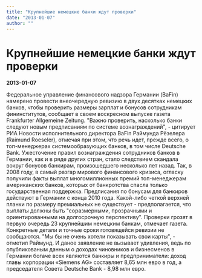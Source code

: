 ```yaml
---
title: "Крупнейшие немецкие банки ждут проверки"
date: "2013-01-07"
author: ""
---
```


# Крупнейшие немецкие банки ждут проверки

**2013-01-07** 

Федеральное управление финансового надзора Германии (BaFin) намерено провести внеочередную ревизию в двух десятках немецких банков, чтобы проверить размеры зарплат и бонусов сотрудникам фининститутов, сообщает в своем воскресном выпуске газета Frankfurter Allgemeine Zeitung.  "Важно проверить, насколько банки следуют новым предписаниям по системе вознаграждений", - цитирует РИА Новости исполнительного директора BaFin Раймунда Рёзелера (Raimund Roeseler), отмечая при этом, что речь идет, прежде всего, о топ-менеджерах системообразующих банков, в том числе Deutsche Bank.  Ужесточение правил вознаграждения сотрудников банков в Германии, как и в ряде других стран, стало следствием скандала вокруг бонусов банкирам, произошедшего несколько лет назад. Так, в 2008 году, в самый разгар мирового финансового кризиса, огласку получили факты выплат многомиллионных премий топ-менеджерам американских банков, которых от банкротства спасла только государственная поддержка.  Предписания по бонусам для банкиров действуют в Германии с конца 2010 года. Какой-либо четкой верхней планки по размеру премиальных не существует - предполагается, что выплаты должны быть "соразмерными, прозрачными и ориентированными на долгосрочную перспективу". Проверки грозят в первую очередь 23 крупнейшим немецким банкам, отмечает газета. Конкретные детали и точные сроки готовящейся ревизии не сообщаются. "Мы бы не очень хотели показывать свои карты", - отметил Раймунд. И даное заявление не вызывает удивления, ведь по опубликованым данным о доходах чиновников и бизнесменов в Германии богаче всех являются банкиры и предприниматели: доход главы корпорации «Siemens AG»  составляет 8,65 млн евро в год, а председателя Совета Deutsche Bank - 8,98 млн евро.